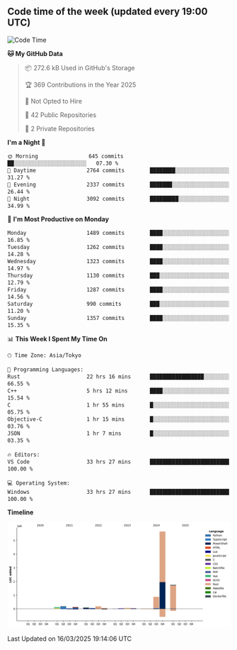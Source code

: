 ## Code time of the week (updated every 19:00 UTC)

<!--START_SECTION:waka-->
![Code Time](http://img.shields.io/badge/Code%20Time-4%2C443%20hrs%201%20min-blue)

**🐱 My GitHub Data** 

> 📦 272.6 kB Used in GitHub's Storage 
 > 
> 🏆 369 Contributions in the Year 2025
 > 
> 🚫 Not Opted to Hire
 > 
> 📜 42 Public Repositories 
 > 
> 🔑 2 Private Repositories 
 > 
**I'm a Night 🦉** 

```text
🌞 Morning                645 commits         ██░░░░░░░░░░░░░░░░░░░░░░░   07.30 % 
🌆 Daytime                2764 commits        ████████░░░░░░░░░░░░░░░░░   31.27 % 
🌃 Evening                2337 commits        ███████░░░░░░░░░░░░░░░░░░   26.44 % 
🌙 Night                  3092 commits        █████████░░░░░░░░░░░░░░░░   34.99 % 
```
📅 **I'm Most Productive on Monday** 

```text
Monday                   1489 commits        ████░░░░░░░░░░░░░░░░░░░░░   16.85 % 
Tuesday                  1262 commits        ████░░░░░░░░░░░░░░░░░░░░░   14.28 % 
Wednesday                1323 commits        ████░░░░░░░░░░░░░░░░░░░░░   14.97 % 
Thursday                 1130 commits        ███░░░░░░░░░░░░░░░░░░░░░░   12.79 % 
Friday                   1287 commits        ████░░░░░░░░░░░░░░░░░░░░░   14.56 % 
Saturday                 990 commits         ███░░░░░░░░░░░░░░░░░░░░░░   11.20 % 
Sunday                   1357 commits        ████░░░░░░░░░░░░░░░░░░░░░   15.35 % 
```


📊 **This Week I Spent My Time On** 

```text
🕑︎ Time Zone: Asia/Tokyo

💬 Programming Languages: 
Rust                     22 hrs 16 mins      █████████████████░░░░░░░░   66.55 % 
C++                      5 hrs 12 mins       ████░░░░░░░░░░░░░░░░░░░░░   15.54 % 
C                        1 hr 55 mins        █░░░░░░░░░░░░░░░░░░░░░░░░   05.75 % 
Objective-C              1 hr 15 mins        █░░░░░░░░░░░░░░░░░░░░░░░░   03.76 % 
JSON                     1 hr 7 mins         █░░░░░░░░░░░░░░░░░░░░░░░░   03.35 % 

🔥 Editors: 
VS Code                  33 hrs 27 mins      █████████████████████████   100.00 % 

💻 Operating System: 
Windows                  33 hrs 27 mins      █████████████████████████   100.00 % 
```

**Timeline**

![Lines of Code chart](https://raw.githubusercontent.com/SARDONYX-sard/SARDONYX-sard/main/assets/bar_graph.png)


 Last Updated on 16/03/2025 19:14:06 UTC
<!--END_SECTION:waka-->